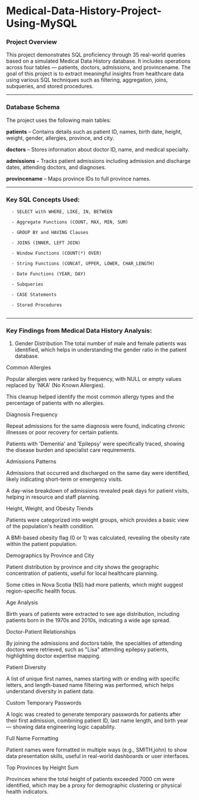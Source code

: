# Medical-Data-History-Project-Using-MySQL

### Project Overview
This project demonstrates SQL proficiency through 35 real-world queries based on a simulated Medical Data History database. It includes operations across four tables — patients, doctors, admissions, and provincename. The goal of this project is to extract meaningful insights from healthcare data using various SQL techniques such as filtering, aggregation, joins, subqueries, and stored procedures.
__________________________________________________________________________________________________________________________________________________________________________________________
### Database Schema

The project uses the following main tables:

**patients** – Contains details such as patient ID, names, birth date, height, weight, gender, allergies, province, and city.

**doctors** – Stores information about doctor ID, name, and medical specialty.

**admissions** – Tracks patient admissions including admission and discharge dates, attending doctors, and diagnoses.

**provincename** – Maps province IDs to full province names.

__________________________________________________________________________________________________________________________________________________________________________________________

### Key SQL Concepts Used: 

```
  - SELECT with WHERE, LIKE, IN, BETWEEN

  - Aggregate Functions (COUNT, MAX, MIN, SUM)

  - GROUP BY and HAVING Clauses

  - JOINS (INNER, LEFT JOIN)

  - Window Functions (COUNT(*) OVER)

  - String Functions (CONCAT, UPPER, LOWER, CHAR_LENGTH)

  - Date Functions (YEAR, DAY)

  - Subqueries

  - CASE Statements

  - Stored Procedures


```


____________________________________________________________________________________________________________________________________________________________________________________________

### Key Findings from Medical Data History Analysis:

1) Gender Distribution
The total number of male and female patients was identified, which helps in understanding the gender ratio in the patient database.

Common Allergies

Popular allergies were ranked by frequency, with NULL or empty values replaced by 'NKA' (No Known Allergies).

This cleanup helped identify the most common allergy types and the percentage of patients with no allergies.

Diagnosis Frequency

Repeat admissions for the same diagnosis were found, indicating chronic illnesses or poor recovery for certain patients.

Patients with 'Dementia' and 'Epilepsy' were specifically traced, showing the disease burden and specialist care requirements.

Admissions Patterns

Admissions that occurred and discharged on the same day were identified, likely indicating short-term or emergency visits.

A day-wise breakdown of admissions revealed peak days for patient visits, helping in resource and staff planning.

Height, Weight, and Obesity Trends

Patients were categorized into weight groups, which provides a basic view of the population's health condition.

A BMI-based obesity flag (0 or 1) was calculated, revealing the obesity rate within the patient population.

Demographics by Province and City

Patient distribution by province and city shows the geographic concentration of patients, useful for local healthcare planning.

Some cities in Nova Scotia (NS) had more patients, which might suggest region-specific health focus.

Age Analysis

Birth years of patients were extracted to see age distribution, including patients born in the 1970s and 2010s, indicating a wide age spread.

Doctor-Patient Relationships

By joining the admissions and doctors table, the specialties of attending doctors were retrieved, such as "Lisa" attending epilepsy patients, highlighting doctor expertise mapping.

Patient Diversity

A list of unique first names, names starting with or ending with specific letters, and length-based name filtering was performed, which helps understand diversity in patient data.

Custom Temporary Passwords

A logic was created to generate temporary passwords for patients after their first admission, combining patient ID, last name length, and birth year — showing data engineering logic capability.

Full Name Formatting

Patient names were formatted in multiple ways (e.g., SMITH,john) to show data presentation skills, useful in real-world dashboards or user interfaces.

Top Provinces by Height Sum

Provinces where the total height of patients exceeded 7000 cm were identified, which may be a proxy for demographic clustering or physical health indicators.



